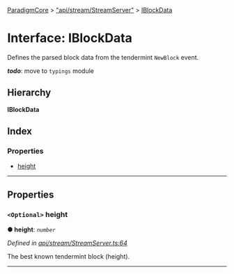 [ParadigmCore](../README.md) > ["api/stream/StreamServer"](../modules/_api_stream_streamserver_.md) > [IBlockData](../interfaces/_api_stream_streamserver_.iblockdata.md)

# Interface: IBlockData

Defines the parsed block data from the tendermint `NewBlock` event.

*__todo__*: move to `typings` module

## Hierarchy

**IBlockData**

## Index

### Properties

* [height](_api_stream_streamserver_.iblockdata.md#height)

---

## Properties

<a id="height"></a>

### `<Optional>` height

**● height**: *`number`*

*Defined in [api/stream/StreamServer.ts:64](https://github.com/paradigmfoundation/paradigmcore/blob/922005d/src/api/stream/StreamServer.ts#L64)*

The best known tendermint block (height).

___

